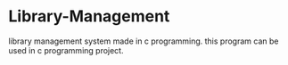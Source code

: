 # Library-Management
library management system made in c programming.
this program can be used in c programming project.
